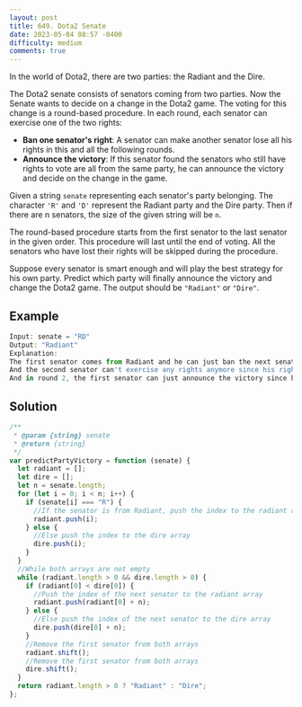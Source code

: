 ```yaml
---
layout: post
title: 649. Dota2 Senate
date: 2023-05-04 08:57 -0400
difficulty: medium
comments: true
---
```


In the world of Dota2, there are two parties: the Radiant and the Dire.

The Dota2 senate consists of senators coming from two parties. Now the Senate wants to decide on a change in the Dota2 game. The voting for this change is a round-based procedure. In each round, each senator can exercise one of the two rights:

- **Ban one senator's right**: A senator can make another senator lose all his rights in this and all the following rounds.
- **Announce the victory**: If this senator found the senators who still have rights to vote are all from the same party, he can announce the victory and decide on the change in the game.

Given a string `senate` representing each senator's party belonging. The character `'R'` and `'D'` represent the Radiant party and the Dire party. Then if there are n senators, the size of the given string will be `n`.

The round-based procedure starts from the first senator to the last senator in the given order. This procedure will last until the end of voting. All the senators who have lost their rights will be skipped during the procedure.

Suppose every senator is smart enough and will play the best strategy for his own party. Predict which party will finally announce the victory and change the Dota2 game. The output should be `"Radiant"` or `"Dire"`.

## Example

```javascript
Input: senate = "RD"
Output: "Radiant"
Explanation:
The first senator comes from Radiant and he can just ban the next senator's right in round 1.
And the second senator can't exercise any rights anymore since his right has been banned.
And in round 2, the first senator can just announce the victory since he is the only guy in the senate who can vote.
```

## Solution

```javascript
/**
 * @param {string} senate
 * @return {string}
 */
var predictPartyVictory = function (senate) {
  let radiant = [];
  let dire = [];
  let n = senate.length;
  for (let i = 0; i < n; i++) {
    if (senate[i] === "R") {
      //If the senator is from Radiant, push the index to the radiant array
      radiant.push(i);
    } else {
      //Else push the index to the dire array
      dire.push(i);
    }
  }
  //While both arrays are not empty
  while (radiant.length > 0 && dire.length > 0) {
    if (radiant[0] < dire[0]) {
      //Push the index of the next senator to the radiant array
      radiant.push(radiant[0] + n);
    } else {
      //Else push the index of the next senator to the dire array
      dire.push(dire[0] + n);
    }
    //Remove the first senator from both arrays
    radiant.shift();
    //Remove the first senator from both arrays
    dire.shift();
  }
  return radiant.length > 0 ? "Radiant" : "Dire";
};
```
